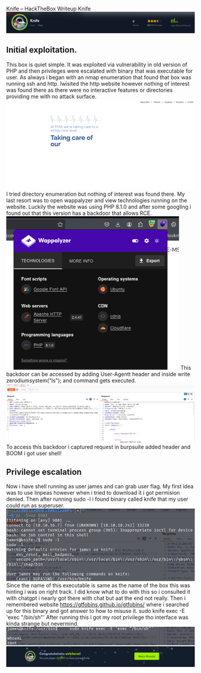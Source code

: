 Knife – HackTheBox Writeup Knife
![knife](images/knife/knife-head.png)
## Initial exploitation.
This box is quiet simple. It was exploited via vulnerability in old version of PHP and then privileges were escalated with binary that was executable for user.
As always i began with an nmap enumeration that found that box was running ssh and http.
Iwisited the http website however nothing of interest was found there as there were no interactive features or directories providing me with no attack surface.
![site](images/knife/knife-page.png)
I tried directory enumeration but nothing of interest was found there.
My last resort was to open wappalyzer and view technologies running on the website.
Luckily the website was using PHP 8.1.0 and after some googling i found out that this version has a backdoor that allows RCE.
![wapp](images/knife/knife-wapp.png)
This backdoor can be accessed by adding User-Agentt header and inside write zerodiumsystem("ls"); and command gets executed.
![burp](images/knife/knife-burp.png)
To access this backdoor i captured request in burpsuite added header and BOOM i got user shell!
## Privilege escalation
Now i have shell running as user james and can grab user flag.
My first idea was to use linpeas however when i tried to download it i got permision denied.
Then after running sudo -l i found binary called knife that my user could run as superuser.
![user](images/knife/knife-user.png)
Since the name of this executable is same as the name of the box this was hinting i was on right track.
I did know what to do with this so i consulted it with chatgpt i nearly got there with chat but aat the end not really.
Then i remembered website https://gtfobins.github.io/gtfobins/ where i searched up for this binary and got answer to how to misuse it.
sudo knife exec -E 'exec "/bin/sh"'
After running this i got my root privilege tho interface was kinda strange but nevermind.
![root](images/knife/knife-root.png)
![bot](images/knife/knife-bott.png)
